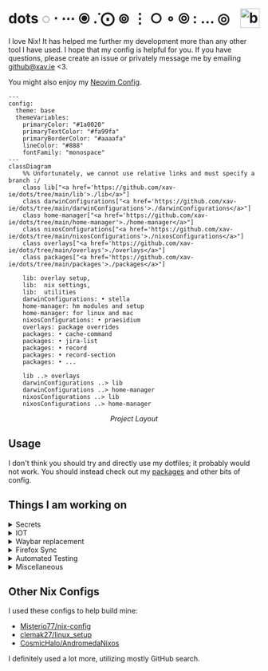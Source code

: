 # dots ◌ ⋅ ⋯ ⦿ .̇ ⨀ ⊚ ⋮ ○ ∘ ⦾ : … ◎ <a href="https://builtwithnix.org"><img src="https://builtwithnix.org/badge.svg" alt="built with nix" height="39" align="right"/></a>

I love Nix! It has helped me further my development more than any
other tool I have used. I hope that my config is helpful for you. If you
have questions, please create an issue or privately message me by
emailing github@xav.ie <3.

You might also enjoy my [Neovim Config](https://github.com/xav-ie/xnixvim).

```mermaid
---
config:
  theme: base
  themeVariables:
    primaryColor: "#1a0020"
    primaryTextColor: "#fa99fa"
    primaryBorderColor: "#aaaafa"
    lineColor: "#888"
    fontFamily: "monospace"
---
classDiagram
    %% Unfortunately, we cannot use relative links and must specify a branch :/
    class lib["<a href='https://github.com/xav-ie/dots/tree/main/lib'>./lib</a>"]
    class darwinConfigurations["<a href='https://github.com/xav-ie/dots/tree/main/darwinConfigurations'>./darwinConfigurations</a>"]
    class home-manager["<a href='https://github.com/xav-ie/dots/tree/main/home-manager'>./home-manager</a>"]
    class nixosConfigurations["<a href='https://github.com/xav-ie/dots/tree/main/nixosConfigurations'>./nixosConfigurations</a>"]
    class overlays["<a href='https://github.com/xav-ie/dots/tree/main/overlays'>./overlays</a>"]
    class packages["<a href='https://github.com/xav-ie/dots/tree/main/packages'>./packages</a>"]

    lib: overlay setup,
    lib:  nix settings,
    lib:  utilities
    darwinConfigurations: • stella
    home-manager: hm modules and setup
    home-manager: for linux and mac
    nixosConfigurations: • praesidium
    overlays: package overrides
    packages: • cache-command
    packages: • jira-list
    packages: • record
    packages: • record-section
    packages: • ...

    lib ..> overlays
    darwinConfigurations ..> lib
    darwinConfigurations ..> home-manager
    nixosConfigurations ..> lib
    nixosConfigurations ..> home-manager
```

<div align="center">
    <em>Project Layout</em>
</div>

## Usage

I don't think you should try and directly use my dotfiles; it probably
would not work. You should instead check out my [packages](./packages) and
other bits of config.

## Things I am working on

<details>
<summary>Secrets</summary>
I want to configure secrets the "right way".

- [ ] Use `pass` or `age` to just store all my ENV variables, but
      then it is another master password to remember, so I think I would
      rather figure something out with the Bitwarden CLI, my manager of
      choice. Honestly, I don't really know the best course of action,
      because what if I want to change my manager?? I might also want to
      just completely forgo Bitwarden and just use good old encryption...
      There has to be someone else who thought of this
- [ ] Look into these secret solutions others have worked on:

  - [Secrets Management with SOPS-NIX by Vimjoyer](https://youtube.com/watch?v=G5f6GC7SnhU)
  - [NixOS Secrets Management by Emergent Mind](https://youtube.com/watch?v=G5f6GC7SnhU)
  - [Encrypted Secrets with NixOS](https://xeiaso.net/blog/nixos-encrypted-secrets-2021-01-20/)
  - [A Modern and Secure Desktop Setup](https://discourse.nixos.org/t/a-modern-and-secure-desktop-setup/41154)
  - [We should manage secrets the SystemD way!](https://youtube.com/watch?v=YFXwV0ZO9NE)
  - [Alternative way to handle secrets](https://discourse.nixos.org/t/alternative-way-to-handle-secrets/35511)
  - [Introducing Secrix](https://journal.platonic.systems/introducing-secrix)
  - [Handling Secrets in NixOS: An Overview](https://discourse.nixos.org/t/handling-secrets-in-nixos-an-overview-git-crypt-agenix-sops-and-when-to-use-them/35462)
  </details>

<details>
<summary>IOT</summary>
I have some things in my house that I want control with my computer.

- Computer lights are semi-controllable through `open-rgb -p`, but I
  need to set up more profiles.
</details>

<details>
<summary>Waybar replacement</summary>
I am not 100% happy with Waybar. It is a great tool for getting started,
but I want complete control. Also, the blur is controled through hacks.
Vimjoyer made a video on AGS: https://youtube.com/watch?v=GvpTUKaXqNk

I think this is a good idea to learn because it seems extremely
extensible to make future applications.

This should also mean I get keyboard access!

</details>

<details>
<summary>Firefox Sync</summary>

- [ ] I need to just make my Firefox configured more through Nix. A
      lot of my plugins and settings are not 100% synced properly.
- [ ] I also need to find an RSS reader that can read/sync with a filesystem. I
  am currently using FeedBro, but it does not sync between
    my desktop and laptop.
</details>

<details>
<summary>Automated Testing</summary>
You will notice that a lot of my commits are update, then fixing the
update. This is because I update depencies from my desktop or laptop,
and then update from the other. This often leads to build time errors
that only occurs on the other system due to new options/drivers/etc.

There is a person who has a twitter thread (I can't remember who >:[)
who explain how they set up automated GitHub CI to test their config.

This would be **amazing** and I want to set this up, too.

I also want it to be where it will also boot up the desktop and take a
screenshot of it open and maybe even do some actions.

</details>

<details>
<summary>Miscellaneous</summary>

- [ ] Global mute - this will require building a virtual HID device
      that is recognized by Zoom. Then, when you mute this virtual device,
      the state is reflected in Zoom as well. This opens up many
      possibilities, the most obvious being a notification tray icon you
      can use to easily see muted state
- [ ] Backgrounds repo/drive sync: I need to sync my backgrounds with
      proton drive.
- [ ] Email notifications - web browser email notifications are
      acceptable, but they do not have a "delete" nor a "mark as read
      action", which would really help me to get to inbox 0.
- [ ] PETS - I really want to modify Spamton-Linux-Shimejii repo to
      have multiple different types of Shimejii. Right now, there is just
      this really ugly one. I also want to fix the divide by zero errors
      that keep making it crash.
- [ ] Email - just set up Himalaya email client in vim.
- [ ] Reminders - I want my GCal to appear in my system and I want to
      be able to easily manage past and future reminders, a calendar. So I
      just have to set up a good and pretty system calendar
- [ ] Pomodoro - Set up system pomodoro
- [ ] Screen sharing - I would prefer some bindings and a bit more
      chrome/indicators in my bar to show that I am sharing screen. I
      dislike that I could be screen sharing and not really be aware that I
      am.
- [ ] Do Not Disturb - I would like to trigger DND when I am
      screen sharing. I really dislike that notifications come through on
      screen share. Maybe I can still allow notifications, but hide them
      from screen share entirely??? That would be really cool.
- [ ] Use nix-colors repo for coloring everything This is interesting:
      [colemickens/nixcfg/mixins/\_preferences.nix](https://github.com/colemickens/nixcfg/blob/3705032fd67f231fe83fd3bc25d4021b80394b1c/mixins/_preferences.nix)
- [ ] Create a zellij key overlay plugin
  - [ ] [awesome-zellij](https://github.com/zellij-org/awesome-zellij)
  - [ ] [zellij plugin system walk through](https://github.com/Kangaxx-0/first-zellij-plugin)
  - [ ] [Learning from Developing a Zellij Plugin](https://blog.nerd.rocks/posts/profiling-zellij-plugins/)
  - [ ] [Common Snippets for Developing Zellij Plugins](https://blog.nerd.rocks/posts/common-snippets-for-zellij-development/)
- [ ] Try out and get good at Jujutsu
  - [ ] [What if version control was AWESOME?](https://www.youtube.com/watch?v=2otjrTzRfVk)
  - [ ] [jj-init](https://v5.chriskrycho.com/essays/jj-init/)
  - [ ] [Steve's Jujutsu Tutorial](https://steveklabnik.github.io/jujutsu-tutorial)
  - [ ] [Jujutsu Tutorial](https://jj-vcs.github.io/jj/latest/tutorial/)
  </details>

## Other Nix Configs

I used these configs to help build mine:

- [Misterio77/nix-config](https://github.com/Misterio77/nix-config/blob/e360a9ecf6de7158bea813fc075f3f6228fc8fc0)
- [clemak27/linux_setup](https://github.com/clemak27/linux_setup/blob/4970745992be98b0d00fdae336b4b9ee63f3c1af)
- [CosmicHalo/AndromedaNixos](https://github.com/CosmicHalo/AndromedaNixos/blob/665668415fa72e850d322adbdacb81c1251301c0)

I definitely used a lot more, utilizing mostly GitHub search.

